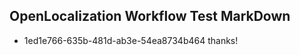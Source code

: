 ## OpenLocalization Workflow Test MarkDown
* 1ed1e766-635b-481d-ab3e-54ea8734b464 thanks!

<!--HONumber=Aug16_HO1-->


